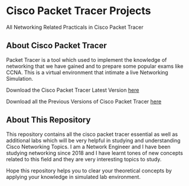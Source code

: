 # Cisco Packet Tracer Projects
All Networking Related Practicals in Cisco Packet Tracer

## About Cisco Packet Tracer
Packet Tracer is a tool which used to implement the knowledge of networking that we have gained and to prepare some popular exams like CCNA. This is a virtual environment that intimate a live Networking Simulation.

Download the Cisco Packet Tracer Latest Version [here](https://www.netacad.com/courses/packet-tracer)

Download all the Previous Versions of Cisco Packet Tracer [here](https://www.computernetworkingnotes.com/ccna-study-guide/download-packet-tracer-for-windows-and-linux.html)

## About This Repository

  This repository contains all the cisco packet tracer essential as well as additional labs which will be very helpful in studying and understanding Cisco Networking Topics. I am a Network Engineer and I have been studying networking since 2018 and I have learnt tones of new concepts related to this field and they are very interesting topics to study.

Hope this repository helps you to clear your theoretical concepts by applying your knowledge in simulated lab environment.
